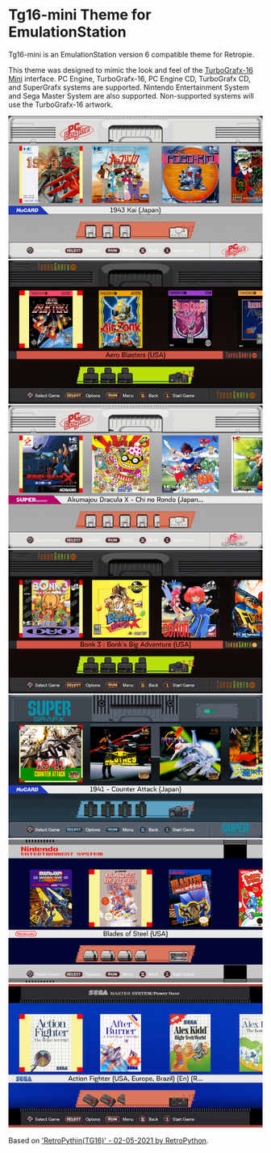 # Tg16-mini Theme for EmulationStation

Tg16-mini is an EmulationStation version 6 compatible theme for Retropie.

This theme was designed to mimic the look and feel of the [TurboGrafx-16 Mini](https://en.wikipedia.org/wiki/TurboGrafx-16_Mini) interface. PC Engine, TurboGrafx-16, PC Engine CD, TurboGrafx CD, and SuperGrafx systems are supported. Nintendo Entertainment System and Sega Master System are also supported. Non-supported systems will use the TurboGrafx-16 artwork.

![PC Engine Game List](art/README/pcengine.png) ![TurboGrafx-16 Game List](art/README/tg16.png) ![PC Engine CD Game List](art/README/pce-cd.png) ![TurboGrafx CD Game List](art/README/tg-cd.png) ![SuperGrafx Game List](art/README/supergrafx.png) ![Nintendo Entertainment System Game List](art/README/nes.png) ![Sega Master System System Game List](art/README/mastersystem.png)

Based on ['RetroPythin(TG16)' - 02-05-2021 by RetroPython](https://www.youtube.com/watch?v=tuXd4AXhMMQ).
